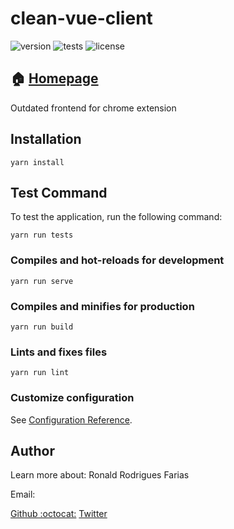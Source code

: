 
# clean-vue-client

![version](https://img.shields.io/badge/clean_vue_client-0.0.1-brightgreen.svg)  ![tests](https://img.shields.io/badge/tests-failing-red.svg) ![license](https://img.shields.io/badge/license-MIT-green.svg)

## :house: [Homepage]()
Outdated frontend for chrome extension


## Installation

    yarn install

## Test Command
To test the application, run the following command:

    yarn run tests


### Compiles and hot-reloads for development
```
yarn run serve
```

### Compiles and minifies for production
```
yarn run build
```

### Lints and fixes files
```
yarn run lint
```

### Customize configuration
See [Configuration Reference](https://cli.vuejs.org/config/).


## Author
Learn more about: Ronald Rodrigues Farias

Email: 

[Github :octocat:](https://github.com/ronald-tr)
[Twitter](https://twitter.com/)
